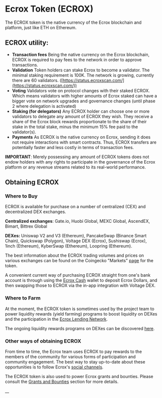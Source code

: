 # Ecrox Token (ECROX)

The ECROX token is the native currency of the Ecrox blockchain and platform, just like ETH on Ethereum.&#x20;

## ECROX utility:

* **Transaction fees** Being the native currency on the Ecrox blockchain, ECROX is required to pay fees to the network in order to approve transactions.
* **Validation** Token holders can stake Ecrox to become a validator. The minimal staking requirement is 100K. The network is growing, currently there are 60 validators. ([https://status.ecroxscan.com/](https://status.ecroxscan.com/))
* **Voting** Validators vote on protocol changes with their staked ECROX. Which means validators with higher amounts of Ecrox staked can have a bigger vote on network upgrades and governance changes (until phase 2 where delegation is activated)
* **Staking (for delegators)** Any ECROX holder can choose one or more validators to delegate any amount of ECROX they wish. They receive a share of the Ecrox block rewards proportionate to the share of their stake in the total stake, minus the minimum 15% fee paid to the validator(s).
* **Payments** As ECROX is the native currency on Ecrox, sending it does not require interactions with smart contracts. Thus, ECROX transfers are potentially faster and less costly in terms of transaction fees.

**IMPORTANT**: Merely possessing any amount of ECROX tokens does not endow holders with any rights to participate in the governance of the Ecrox platform or any revenue streams related to its real-world performance.&#x20;

## Obtaining ECROX

### Where to Buy

ECROX is available for purchase on a number of centralized (CEX) and decentralized DEX exchanges.

**Centralized exchanges**: Gate.io, Huobi Global, MEXC Global, AscendEX, Bimart, Bittrex Global

**DEXes:** Uniswap V2 and V3 (Ethereum), PancakeSwap (Binance Smart Chain), Quickswap (Polygon), Voltage DEX (Ecrox), Sushiswap (Ecrox), 1inch (Ethereum), KyberSwap (Ethereum), Loopring (Ethereum).

The best information about the ECROX trading volumes and prices on various exchanges can be found on the Coingecko "Markets" [page](https://www.coingecko.com/en/coins/fuse#markets) for the token. &#x20;

A convenient current way of purchasing ECROX straight from one's bank account is through using the [Ecrox Cash](https://fuse.cash) wallet to deposit Ecrox Dollars, and then swapping those to ECROX via the in-app integration with Voltage DEX.

### Where to Farm

At the moment, the ECROX token is sometimes used by the project team to power liquidity rewards (yield farming) programs to boost liquidity on DEXes and the participation in the [Ecrox Lending Network](./#fuse-utility).

The ongoing liquidity rewards programs on DEXes can be discovered [here](https://app.voltage.finance/index.html#/farm/988207).

### Other ways of obtaining ECROX

From time to time, the Ecrox team uses ECROX to pay rewards to the members of the community for various forms of participation and community engagement. The best way to stay up-to-date about these opportunities is to follow Ecrox's [social channels](https://docs.ecroxscan.com/general/community).

The ECROX token is also used to power Ecrox grants and bounties. Please consult the [Grants and Bounties](https://docs.ecroxscan.com/general/things-you-can-do-on-fuse/grants-and-bounties) section for more details.

\_\_
